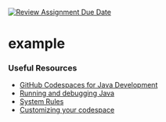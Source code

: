 [![Review Assignment Due Date](https://classroom.github.com/assets/deadline-readme-button-24ddc0f5d75046c5622901739e7c5dd533143b0c8e959d652212380cedb1ea36.svg)](https://classroom.github.com/a/rZNFap_L)
# example
### Useful Resources ###
- [GitHub Codespaces for Java Development](https://www.youtube.com/watch?v=NpIVW4DT434)
- [Running and debugging Java](https://code.visualstudio.com/docs/java/java-debugging)
- [System Rules](https://stefanbirkner.github.io/system-rules/)
- [Customizing your codespace](https://docs.github.com/en/codespaces/customizing-your-codespace)